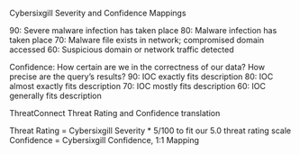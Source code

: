 Cybersixgill Severity and Confidence Mappings

90: Severe malware infection has taken place
80: Malware infection has taken place
70: Malware file exists in network; compromised domain accessed
60: Suspicious domain or network traffic detected
	
Confidence: How certain are we in the correctness of our data? How precise are the query’s results?
90: IOC exactly fits description
80: IOC almost exactly fits description
70: IOC mostly fits description
60: IOC generally fits description

ThreatConnect Threat Rating and Confidence translation 

Threat Rating = Cybersixgill Severity * 5/100  to fit our 5.0 threat rating scale 
Confidence = Cybersixgill Confidence, 1:1 Mapping

